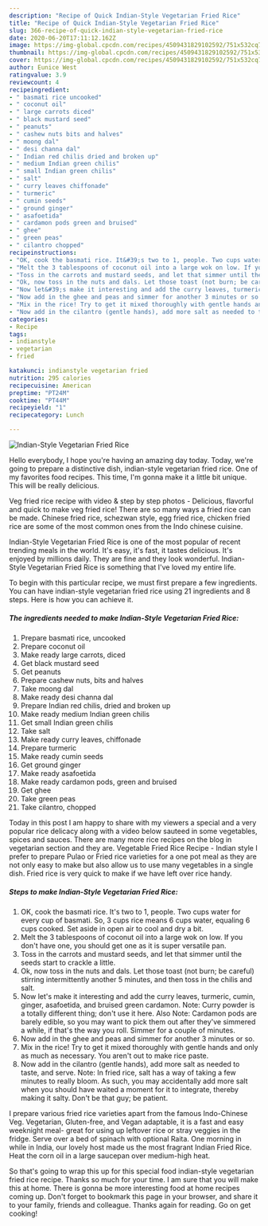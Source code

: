 ```yaml
---
description: "Recipe of Quick Indian-Style Vegetarian Fried Rice"
title: "Recipe of Quick Indian-Style Vegetarian Fried Rice"
slug: 366-recipe-of-quick-indian-style-vegetarian-fried-rice
date: 2020-06-20T17:11:12.162Z
image: https://img-global.cpcdn.com/recipes/4509431829102592/751x532cq70/indian-style-vegetarian-fried-rice-recipe-main-photo.jpg
thumbnail: https://img-global.cpcdn.com/recipes/4509431829102592/751x532cq70/indian-style-vegetarian-fried-rice-recipe-main-photo.jpg
cover: https://img-global.cpcdn.com/recipes/4509431829102592/751x532cq70/indian-style-vegetarian-fried-rice-recipe-main-photo.jpg
author: Eunice West
ratingvalue: 3.9
reviewcount: 4
recipeingredient:
- " basmati rice uncooked"
- " coconut oil"
- " large carrots diced"
- " black mustard seed"
- " peanuts"
- " cashew nuts bits and halves"
- " moong dal"
- " desi channa dal"
- " Indian red chilis dried and broken up"
- " medium Indian green chilis"
- " small Indian green chilis"
- " salt"
- " curry leaves chiffonade"
- " turmeric"
- " cumin seeds"
- " ground ginger"
- " asafoetida"
- " cardamon pods green and bruised"
- " ghee"
- " green peas"
- " cilantro chopped"
recipeinstructions:
- "OK, cook the basmati rice. It&#39;s two to 1, people. Two cups water for every cup of basmati. So, 3 cups rice means 6 cups water, equaling 6 cups cooked. Set aside in open air to cool and dry a bit."
- "Melt the 3 tablespoons of coconut oil into a large wok on low. If you don&#39;t have one, you should get one as it is super versatile pan."
- "Toss in the carrots and mustard seeds, and let that simmer until the seeds start to crackle a little."
- "Ok, now toss in the nuts and dals. Let those toast (not burn; be careful) stirring intermittently another 5 minutes, and then toss in the chilis and salt."
- "Now let&#39;s make it interesting and add the curry leaves, turmeric, cumin, ginger, asafoetida, and bruised green cardamon. Note: Curry powder is a totally different thing; don&#39;t use it here. Also Note: Cardamon pods are barely edible, so you may want to pick them out after they&#39;ve simmered a while, if that&#39;s the way you roll. Simmer for a couple of minutes."
- "Now add in the ghee and peas and simmer for another 3 minutes or so."
- "Mix in the rice! Try to get it mixed thoroughly with gentle hands and only as much as necessary. You aren&#39;t out to make rice paste."
- "Now add in the cilantro (gentle hands), add more salt as needed to taste, and serve. Note: In fried rice, salt has a way of taking a few minutes to really bloom. As such, you may accidentally add more salt when you should have waited a moment for it to integrate, thereby making it salty. Don&#39;t be that guy; be patient."
categories:
- Recipe
tags:
- indianstyle
- vegetarian
- fried

katakunci: indianstyle vegetarian fried 
nutrition: 295 calories
recipecuisine: American
preptime: "PT24M"
cooktime: "PT44M"
recipeyield: "1"
recipecategory: Lunch

---
```



![Indian-Style Vegetarian Fried Rice](https://img-global.cpcdn.com/recipes/4509431829102592/751x532cq70/indian-style-vegetarian-fried-rice-recipe-main-photo.jpg)

Hello everybody, I hope you're having an amazing day today. Today, we're going to prepare a distinctive dish, indian-style vegetarian fried rice. One of my favorites food recipes. This time, I'm gonna make it a little bit unique. This will be really delicious.

Veg fried rice recipe with video &amp; step by step photos - Delicious, flavorful and quick to make veg fried rice! There are so many ways a fried rice can be made. Chinese fried rice, schezwan style, egg fried rice, chicken fried rice are some of the most common ones from the Indo chinese cuisine.

Indian-Style Vegetarian Fried Rice is one of the most popular of recent trending meals in the world. It's easy, it's fast, it tastes delicious. It's enjoyed by millions daily. They are fine and they look wonderful. Indian-Style Vegetarian Fried Rice is something that I've loved my entire life.


To begin with this particular recipe, we must first prepare a few ingredients. You can have indian-style vegetarian fried rice using 21 ingredients and 8 steps. Here is how you can achieve it.

<!--inarticleads1-->

##### The ingredients needed to make Indian-Style Vegetarian Fried Rice:

1. Prepare  basmati rice, uncooked
1. Prepare  coconut oil
1. Make ready  large carrots, diced
1. Get  black mustard seed
1. Get  peanuts
1. Prepare  cashew nuts, bits and halves
1. Take  moong dal
1. Make ready  desi channa dal
1. Prepare  Indian red chilis, dried and broken up
1. Make ready  medium Indian green chilis
1. Get  small Indian green chilis
1. Take  salt
1. Make ready  curry leaves, chiffonade
1. Prepare  turmeric
1. Make ready  cumin seeds
1. Get  ground ginger
1. Make ready  asafoetida
1. Make ready  cardamon pods, green and bruised
1. Get  ghee
1. Take  green peas
1. Take  cilantro, chopped


Today in this post I am happy to share with my viewers a special and a very popular rice delicacy along with a video below sauteed in some vegetables, spices and sauces. There are many more rice recipes on the blog in vegetarian section and they are. Vegetable Fried Rice Recipe - Indian style I prefer to prepare Pulao or Fried rice varieties for a one pot meal as they are not only easy to make but also allow us to use many vegetables in a single dish. Fried rice is very quick to make if we have left over rice handy. 

<!--inarticleads2-->

##### Steps to make Indian-Style Vegetarian Fried Rice:

1. OK, cook the basmati rice. It&#39;s two to 1, people. Two cups water for every cup of basmati. So, 3 cups rice means 6 cups water, equaling 6 cups cooked. Set aside in open air to cool and dry a bit.
1. Melt the 3 tablespoons of coconut oil into a large wok on low. If you don&#39;t have one, you should get one as it is super versatile pan.
1. Toss in the carrots and mustard seeds, and let that simmer until the seeds start to crackle a little.
1. Ok, now toss in the nuts and dals. Let those toast (not burn; be careful) stirring intermittently another 5 minutes, and then toss in the chilis and salt.
1. Now let&#39;s make it interesting and add the curry leaves, turmeric, cumin, ginger, asafoetida, and bruised green cardamon. Note: Curry powder is a totally different thing; don&#39;t use it here. Also Note: Cardamon pods are barely edible, so you may want to pick them out after they&#39;ve simmered a while, if that&#39;s the way you roll. Simmer for a couple of minutes.
1. Now add in the ghee and peas and simmer for another 3 minutes or so.
1. Mix in the rice! Try to get it mixed thoroughly with gentle hands and only as much as necessary. You aren&#39;t out to make rice paste.
1. Now add in the cilantro (gentle hands), add more salt as needed to taste, and serve. Note: In fried rice, salt has a way of taking a few minutes to really bloom. As such, you may accidentally add more salt when you should have waited a moment for it to integrate, thereby making it salty. Don&#39;t be that guy; be patient.


I prepare various fried rice varieties apart from the famous Indo-Chinese Veg. Vegetarian, Gluten-free, and Vegan adaptable, it is a fast and easy weeknight meal- great for using up leftover rice or stray veggies in the fridge. Serve over a bed of spinach with optional Raita. One morning in while in India, our lovely host made us the most fragrant Indian Fried Rice. Heat the corn oil in a large saucepan over medium-high heat. 

So that's going to wrap this up for this special food indian-style vegetarian fried rice recipe. Thanks so much for your time. I am sure that you will make this at home. There is gonna be more interesting food at home recipes coming up. Don't forget to bookmark this page in your browser, and share it to your family, friends and colleague. Thanks again for reading. Go on get cooking!
